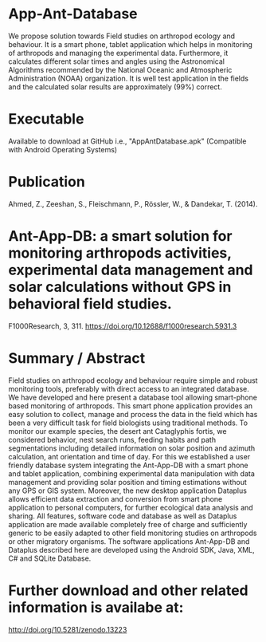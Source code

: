 # App-Ant-Database
We propose solution towards Field studies on arthropod ecology and behaviour. It is a smart phone, tablet application which helps in monitoring of arthropods and managing the experimental data. Furthermore, it calculates different solar times and angles using the Astronomical Algorithms recommended by the National Oceanic and Atmospheric Administration (NOAA) organization. It is well test application in the fields and the calculated solar results are approximately (99%) correct.

# Executable
Available to download at GitHub i.e., "AppAntDatabase.apk" (Compatible with Android Operating Systems)

# Publication
Ahmed, Z., Zeeshan, S., Fleischmann, P., Rössler, W., & Dandekar, T. (2014). 
# Ant-App-DB: a smart solution for monitoring arthropods activities, experimental data management and solar calculations without GPS in behavioral field studies. 
F1000Research, 3, 311. https://doi.org/10.12688/f1000research.5931.3

# Summary / Abstract
Field studies on arthropod ecology and behaviour require simple and robust monitoring tools, preferably with direct access to an integrated database. We have developed and here present a database tool allowing smart-phone based monitoring of arthropods. This smart phone application provides an easy solution to collect, manage and process the data in the field which has been a very difficult task for field biologists using traditional methods. To monitor our example species, the desert ant Cataglyphis fortis, we considered behavior, nest search runs, feeding habits and path segmentations including detailed information on solar position and azimuth calculation, ant orientation and time of day. For this we established a user friendly database system integrating the Ant-App-DB with a smart phone and tablet application, combining experimental data manipulation with data management and providing solar position and timing estimations without any GPS or GIS system. Moreover, the new desktop application Dataplus allows efficient data extraction and conversion from smart phone application to personal computers, for further ecological data analysis and sharing. All features, software code and database as well as Dataplus application are made available completely free of charge and sufficiently generic to be easily adapted to other field monitoring studies on arthropods or other migratory organisms. The software applications Ant-App-DB and Dataplus described here are developed using the Android SDK, Java, XML, C# and SQLite Database.

# Further download and other related information is availabe at:
http://doi.org/10.5281/zenodo.13223
